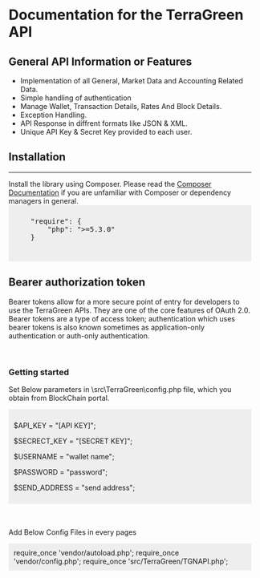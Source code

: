 <div style="padding:10px;">
			<h1>Documentation for the TerraGreen API</h1>
			<h2>General API Information or Features</h2>
			<ul>
				<li>Implementation of all General, Market Data and Accounting Related Data.</li>
				<li>Simple handling of authentication</li>
				<li>Manage Wallet, Transaction Details, Rates And Block Details.</li>
				<li>Exception Handling.</li>
				<li>API Response in diffrent formats like JSON & XML.</li>
				<li>Unique API Key & Secret Key provided to each user.</li>
			</ul>
			<h2>Installation</h2>
			<hr/>
			Install the library using Composer. Please read the <a href="https://getcomposer.org/doc/01-basic-usage.md" rel="nofollow">Composer Documentation</a> if you are unfamiliar with Composer or dependency managers in general.
			<div style="background-color: #eee;padding: 10px;"><pre>
	"require": {
        "php": ">=5.3.0"
    }
    </pre>
</div>
<h2>Bearer authorization token</h2>
<p>Bearer tokens allow for a more secure point of entry for developers to use the TerraGreen APIs. They are one of the core features of OAuth 2.0. Bearer tokens are a type of access token; authentication which uses bearer tokens is also known sometimes as application-only authentication or auth-only authentication.</p>
<br/>
<h3>Getting started</h3>
<p>Set Below parameters in \src\TerraGreen\config.php file, which you obtain from BlockChain portal.</p>
<div style="background-color: #eee;padding: 10px;">
<p>$API_KEY = "[API KEY]";</p>
<p>$SECRECT_KEY = "[SECRET KEY]";</p>
<p>$USERNAME = "wallet name";</p>
<p>$PASSWORD = "password";</p>
<p>$SEND_ADDRESS  = "send address";</p>
</div>
<br/><br/>
<p>Add Below Config Files in every pages</p>
<div style="background-color: #eee;padding: 10px;">
require_once 'vendor/autoload.php';
require_once 'vendor/config.php';
require_once 'src/TerraGreen/TGNAPI.php';
</div>
